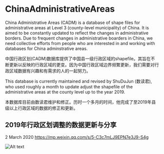 # ChinaAdministrativeAreas
China Administrative Areas (CADM) is a database of shape files for administrative areas at Level 3 (county-level municipality) of China. It is aimed to be constantly updated to reflect the changes in administrative borders. Due to frequent changes in administrative boarders in China, we need collective efforts from people who are interested in and working with databases for China adminstrative areas.

中国行政区划(CADM)数据库提供了中国县一级行政区域的shapefile。其旨在不断更新以反映的行政区域的更变。因为中国行政区域边界频繁更新，我们需要对行政区域数据有兴趣和有需求的人的一起努力。

This database is currently maintained and revised by ShuDuJun (数读君), who used roughly a month to update adjust the shapefile of the administrative areas at the county level up to the year 2019.

本数据库目前由数读君维护和修正。历时一个多月的时间，他完成了至2019年县级以上行政区域的数据的修正和更新。

## 2019年行政区划调整的数据更新与分享
2 March 2020
https://mp.weixin.qq.com/s/5-C3c7mLJ9EPN7e3J9-S4g

![Alt text](https://mmbiz.qpic.cn/mmbiz_png/uCO0B0UBtiaK9Yq5Oz9cBKlezaGmias0LIM2wD7ZH6hCwt9WdJ7slHxbYwTic737N9IFzZ6jwkUkdgiajGh4I0ibicyA/640?wx_fmt=png&wxfrom=5&wx_lazy=1&wx_co=1)
